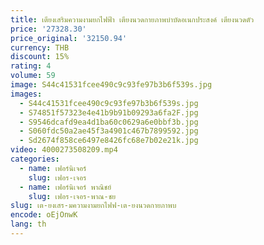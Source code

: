 ```yaml
---
title: เตียงเสริมความงามยกไฟฟ้า เตียงนวดกายภาพบําบัดอเนกประสงค์ เตียงนวดตัว
price: '27328.30'
price_original: '32150.94'
currency: THB
discount: 15%
rating: 4
volume: 59
image: S44c41531fcee490c9c93fe97b3b6f539s.jpg
images:
  - S44c41531fcee490c9c93fe97b3b6f539s.jpg
  - S74851f57323e4e41b9b91b09293a6fa2F.jpg
  - S9546dcafd9ea4d1ba60c0629a6e0bbf3b.jpg
  - S060fdc50a2ae45f3a4901c467b7899592.jpg
  - Sd2674f858ce6497e8426fc68e7b02e21k.jpg
video: 4000273508209.mp4
categories:
  - name: เฟอร์นิเจอร์
    slug: เฟอร-เจอร
  - name: เฟอร์นิเจอร์ พาณิชย์
    slug: เฟอร-เจอร-พาณ-ชย
slug: เต-ยงเสร-มความงามยกไฟฟ-เต-ยงนวดกายภาพบ
encode: oEjOnwK
lang: th
---
```

  